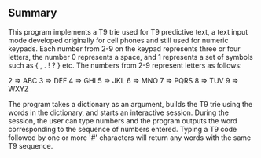 <!-- SUMMARY -->
## Summary

This program implements a T9 trie used for T9 predictive text, a text input mode developed originally for cell phones and still used for numeric keypads. Each number from 2-9 on the keypad represents three or four letters, the number 0 represents a space, and 1 represents a set of symbols such as { , . ! ? } etc. The numbers from 2-9 represent letters as follows:

2 => ABC
3 => DEF
4 => GHI
5 => JKL
6 => MNO
7 => PQRS
8 => TUV
9 => WXYZ

The program takes a dictionary as an argument, builds the T9 trie using the words in the dictionary, and starts an interactive session. During the session, the user can type numbers and the program outputs the word corresponding to the sequence of numbers entered. Typing a T9 code followed by one or more '#' characters will return any words with the same T9 sequence. 
